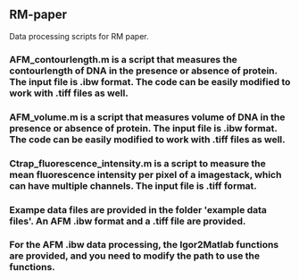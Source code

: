 ## RM-paper
Data processing scripts for RM paper.
### AFM_contourlength.m is a script that measures the contourlength of DNA in the presence or absence of protein. The input file is .ibw format. The code can be easily modified to work with .tiff files as well. 
### AFM_volume.m is a script that measures volume of DNA in the presence or absence of protein. The input file is .ibw format. The code can be easily modified to work with .tiff files as well. 
### Ctrap_fluorescence_intensity.m is a script to measure the mean fluorescence intensity per pixel of a imagestack, which can have multiple channels. The input file is .tiff format.
### Exampe data files are provided in the folder 'example data files'. An AFM .ibw format and a .tiff file are provided.
### For the AFM .ibw data processing, the Igor2Matlab functions are provided, and you need to modify the path to use the functions.
